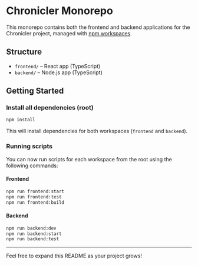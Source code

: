 # Chronicler Monorepo

This monorepo contains both the frontend and backend applications for the Chronicler project, managed with [npm workspaces](https://docs.npmjs.com/cli/v9/using-npm/workspaces).

## Structure

- `frontend/` – React app (TypeScript)
- `backend/` – Node.js app (TypeScript)

## Getting Started

### Install all dependencies (root)

```bash
npm install
```

This will install dependencies for both workspaces (`frontend` and `backend`).

### Running scripts

You can now run scripts for each workspace from the root using the following commands:

#### Frontend

```bash
npm run frontend:start
npm run frontend:test
npm run frontend:build
```

#### Backend

```bash
npm run backend:dev
npm run backend:start
npm run backend:test
```

---

Feel free to expand this README as your project grows! 